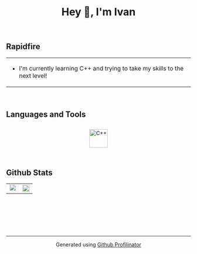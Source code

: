 # <div align="center">                    Hey 👋, I'm Ivan </div>  
  

<br/>  


## Rapidfire  
<table><tr><td valign="top" width="50%">

- I'm currently learning C++ and trying to take my skills to the next level!  




</td></tr></table>  

<br/>  


## Languages and Tools  
<div align="center">  
<a href="https://www.cplusplus.com/" target="_blank"><img style="margin: 10px" src="https://profilinator.rishav.dev/skills-assets/cplusplus-original.svg" alt="C++" height="50" /></a>  
</div>  

<br/>  


## Github Stats  
<table><tr><td valign="top" width="50%">

<div align="center">
<img src="https://komarev.com/ghpvc/?username=IvanBorisov-RBST&&style=flat-square" align="center" />
</div>  


</td><td valign="top" width="50%">

<div align="center"><img src="https://github-readme-stats.vercel.app/api/top-langs/?username=IvanBorisov-RBST&hide_border=true&layout=compact" align="center" style="width: 100%" /></div>

</td></tr></table>  

<br/>  

  

<br/>  

  

<br/>  

  

<br/>  


<br />

----
<div align="center">Generated using <a href="https://profilinator.rishav.dev/" target="_blank">Github Profilinator</a></div>
